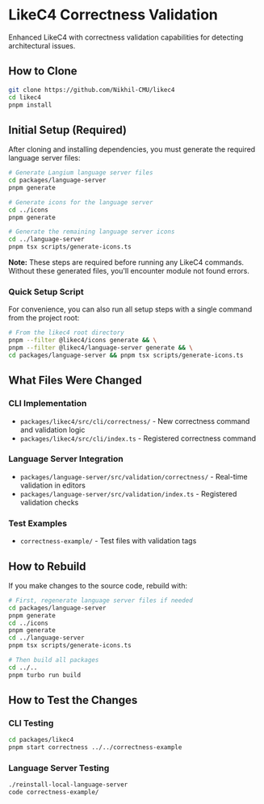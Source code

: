 # LikeC4 Correctness Validation

Enhanced LikeC4 with correctness validation capabilities for detecting architectural issues.

## How to Clone

```bash
git clone https://github.com/Nikhil-CMU/likec4
cd likec4
pnpm install
```

## Initial Setup (Required)

After cloning and installing dependencies, you must generate the required language server files:

```bash
# Generate Langium language server files
cd packages/language-server
pnpm generate

# Generate icons for the language server
cd ../icons
pnpm generate

# Generate the remaining language server icons
cd ../language-server
pnpm tsx scripts/generate-icons.ts
```

**Note:** These steps are required before running any LikeC4 commands. Without these generated files, you'll encounter module not found errors.

### Quick Setup Script

For convenience, you can also run all setup steps with a single command from the project root:

```bash
# From the likec4 root directory
pnpm --filter @likec4/icons generate && \
pnpm --filter @likec4/language-server generate && \
cd packages/language-server && pnpm tsx scripts/generate-icons.ts
```

## What Files Were Changed

### CLI Implementation
- `packages/likec4/src/cli/correctness/` - New correctness command and validation logic
- `packages/likec4/src/cli/index.ts` - Registered correctness command

### Language Server Integration  
- `packages/language-server/src/validation/correctness/` - Real-time validation in editors
- `packages/language-server/src/validation/index.ts` - Registered validation checks

### Test Examples
- `correctness-example/` - Test files with validation tags

## How to Rebuild

If you make changes to the source code, rebuild with:

```bash
# First, regenerate language server files if needed
cd packages/language-server
pnpm generate
cd ../icons
pnpm generate
cd ../language-server
pnpm tsx scripts/generate-icons.ts

# Then build all packages
cd ../..
pnpm turbo run build
```

## How to Test the Changes

### CLI Testing
```bash
cd packages/likec4
pnpm start correctness ../../correctness-example
```

### Language Server Testing
```bash
./reinstall-local-language-server
code correctness-example/
```